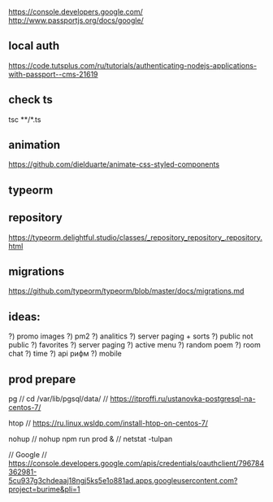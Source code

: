 https://console.developers.google.com/
http://www.passportjs.org/docs/google/

## local auth
https://code.tutsplus.com/ru/tutorials/authenticating-nodejs-applications-with-passport--cms-21619

## check ts
tsc **/*.ts

## animation
https://github.com/dielduarte/animate-css-styled-components

## typeorm
## repository
https://typeorm.delightful.studio/classes/_repository_repository_.repository.html

## migrations
https://github.com/typeorm/typeorm/blob/master/docs/migrations.md


## ideas:
?) promo images
?) pm2
?) analitics
?) server paging + sorts
?) public not public
?) favorites 
?) server paging
?) active menu
?) random poem
?) room chat
?) time
?) api рифм
?) mobile

## prod prepare
pg
//  cd /var/lib/pgsql/data/
//  https://itproffi.ru/ustanovka-postgresql-na-centos-7/

htop
//   https://ru.linux.wsldp.com/install-htop-on-centos-7/

nohup
// nohup npm run prod &
// netstat -tulpan

// Google
// https://console.developers.google.com/apis/credentials/oauthclient/796784362981-5cu937g3chdeaaj18ngj5ks5e1o881ad.apps.googleusercontent.com?project=burime&pli=1